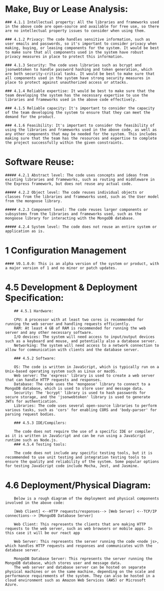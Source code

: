 
# Make, Buy or Lease Analysis: 

    ### 4.1.1 Intellectual property: All the libraries and frameworks used in the above code are open-source and available for free use, so there are no intellectual property issues to consider when using them.

    ### 4.1.2 Privacy: The code handles sensitive information, such as user emails and passwords, so it's important to consider privacy when making, buying, or leasing components for the system. It would be best to make sure that all components used in the system have robust privacy measures in place to protect this information.

    ### 4.1.3 Security: The code uses libraries such as bcrypt and jsonwebtoken to handle password hashing and token generation, which are both security-critical tasks. It would be best to make sure that all components used in the system have strong security measures in place to protect against unauthorized access or attacks.

    ### 4.1.4 Reliable expertise: It would be best to make sure that the team developing the system has the necessary expertise to use the libraries and frameworks used in the above code effectively.

    ### 4.1.5 Reliable capacity: It's important to consider the capacity of the team developing the system to ensure that they can meet the demand for the product.

    ### 4.1.6 Feasibility: It's important to consider the feasibility of using the libraries and frameworks used in the above code, as well as any other components that may be needed for the system. This includes making sure that the team has the resources and expertise to complete the project successfully within the given constraints.



# Software Reuse:

    ##### 4.2.1 Abstract level: The code uses concepts and ideas from existing libraries and frameworks, such as routing and middleware in the Express framework, but does not reuse any actual code.

    ##### 4.2.2 Object level: The code reuses individual objects or classes from the libraries and frameworks used, such as the User model from the mongoose library.

    ##### 4.2.3 Component level: The code reuses larger components or subsystems from the libraries and frameworks used, such as the mongoose library for interacting with the MongoDB database.

    ##### 4.2.4 System level: The code does not reuse an entire system or application as is.



# 1 Configuration Management

    #### V0.1.0.0: This is an alpha version of the system or product, with a major version of 1 and no minor or patch updates.


# 4.5 Development & Deployment Specification:

        ## 4.5.1 Hardware:

        CPU: A processor with at least two cores is recommended for running the web server and handling requests efficiently.
        RAM: At least 4 GB of RAM is recommended for running the web server and any other necessary software.
        I/O devices: The system will need access to input/output devices such as a keyboard and mouse, and potentially also a database server.
        Networking: The system will need access to a network connection to allow for communication with clients and the database server.

        ### 4.5.2 Software:

        OS: The code is written in JavaScript, which is typically run on a Unix-based operating system such as Linux or macOS.
        Web server: The 'express' library is used to create a web server that can handle HTTP requests and responses.
        Database: The code uses the 'mongoose' library to connect to a MongoDB database, which is used to store user and message data.
        Security: The 'bcrypt' library is used to hash passwords for secure storage, and the 'jsonwebtoken' library is used to generate JWTs for authentication.
        Libraries: The code uses several open-source libraries to perform various tasks, such as 'cors' for enabling CORS and 'body-parser' for parsing request bodies.

        ### 4.5.3 IDE/Compilers:

        The code does not require the use of a specific IDE or compiler, as it is written in JavaScript and can be run using a JavaScript runtime such as Node.js.
        ### 4.5.4 Testing tools:

        The code does not include any specific testing tools, but it is recommended to use unit testing and integration testing tools to ensure the quality and reliability of the system. Some popular options for testing JavaScript code include Mocha, Jest, and Jasmine.

# 4.6 Deployment/Physical Diagram:

        Below is a rough diagram of the deployment and physical components involved in the above code:

        [Web Client] <--HTTP requests/responses--> [Web Server] <--TCP/IP connections--> [MongoDB Database Server]

        Web Client: This represents the clients that are making HTTP requests to the web server, such as web browsers or mobile apps. In this case it will be our react app

        Web Server: This represents the server running the code <node js>, which handles HTTP requests and responses and communicates with the database server.

        MongoDB Database Server: This represents the server running the MongoDB database, which stores user and message data.
        The web server and database server can be hosted on separate physical machines or on the same machine, depending on the scale and performance requirements of the system. They can also be hosted in a cloud environment such as Amazon Web Services (AWS) or Microsoft Azure.        